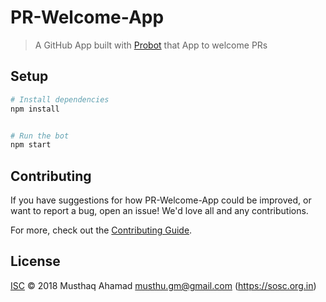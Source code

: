 # PR-Welcome-App

> A GitHub App built with [Probot](https://github.com/probot/probot) that App to welcome PRs

## Setup

```sh
# Install dependencies
npm install


# Run the bot
npm start
```

## Contributing

If you have suggestions for how PR-Welcome-App could be improved, or want to report a bug, open an issue! We'd love all and any contributions.

For more, check out the [Contributing Guide](CONTRIBUTING.md).

## License

[ISC](LICENSE) © 2018 Musthaq Ahamad <musthu.gm@gmail.com> (https://sosc.org.in)
